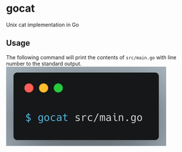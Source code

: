 # gocat
Unix cat implementation in Go

## Usage

The following command will print the contents of `src/main.go` with line number to the standard output.
![](images/usage.png)
